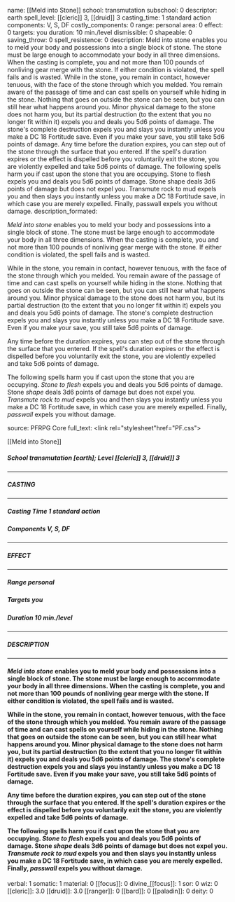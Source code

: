 name: [[Meld into Stone]]
school: transmutation
subschool: 0
descriptor: earth
spell_level: [[cleric]] 3, [[druid]] 3
casting_time: 1 standard action
components: V, S, DF
costly_components: 0
range: personal
area: 0
effect: 0
targets: you
duration: 10 min./level
dismissible: 0
shapeable: 0
saving_throw: 0
spell_resistence: 0
description: Meld into stone enables you to meld your body and possessions into a single block of stone. The stone must be large enough to accommodate your body in all three dimensions. When the casting is complete, you and not more than 100 pounds of nonliving gear merge with the stone. If either condition is violated, the spell fails and is wasted.  While in the stone, you remain in contact, however tenuous, with the face of the stone through which you melded. You remain aware of the passage of time and can cast spells on yourself while hiding in the stone. Nothing that goes on outside the stone can be seen, but you can still hear what happens around you. Minor physical damage to the stone does not harm you, but its partial destruction (to the extent that you no longer fit within it) expels you and deals you 5d6 points of damage. The stone's complete destruction expels you and slays you instantly unless you make a DC 18 Fortitude save. Even if you make your save, you still take 5d6 points of damage.  Any time before the duration expires, you can step out of the stone through the surface that you entered. If the spell's duration expires or the effect is dispelled before you voluntarily exit the stone, you are violently expelled and take 5d6 points of damage.  The following spells harm you if cast upon the stone that you are occupying. Stone to flesh expels you and deals you 5d6 points of damage. Stone shape deals 3d6 points of damage but does not expel you. Transmute rock to mud expels you and then slays you instantly unless you make a DC 18 Fortitude save, in which case you are merely expelled. Finally, passwall expels you without damage.
description_formated: <p><i>Meld into stone</i> enables you to meld your body and possessions into a single block of stone. The stone must be large enough to accommodate your body in all three dimensions. When the casting is complete, you and not more than 100 pounds of nonliving gear merge with the stone. If either condition is violated, the spell fails and is wasted.</p><p>While in the stone, you remain in contact, however tenuous, with the face of the stone through which you melded. You remain aware of the passage of time and can cast spells on yourself while hiding in the stone. Nothing that goes on outside the stone can be seen, but you can still hear what happens around you. Minor physical damage to the stone does not harm you, but its partial destruction (to the extent that you no longer fit within it) expels you and deals you 5d6 points of damage. The stone's complete destruction expels you and slays you instantly unless you make a DC 18 Fortitude save. Even if you make your save, you still take 5d6 points of damage.</p><p>Any time before the duration expires, you can step out of the stone through the surface that you entered. If the spell's duration expires or the effect is dispelled before you voluntarily exit the stone, you are violently expelled and take 5d6 points of damage.</p><p>The following spells harm you if cast upon the stone that you are occupying. <i>Stone to flesh</i> expels you and deals you 5d6 points of damage. Stone <i>shape</i> deals 3d6 points of damage but does not expel you. <i>Transmute rock to mud</i> expels you and then slays you instantly unless you make a DC 18 Fortitude save, in which case you are merely expelled. Finally, <i>passwall</i> expels you without damage.</p>
source: PFRPG Core
full_text: <link rel="stylesheet"href="PF.css"><div class="heading"><p class="alignleft">[[Meld into Stone]]</p><div style="clear: both;"></div></div><div><h5><b>School </b>transmutation [earth]; <b>Level </b>[[cleric]] 3, [[druid]] 3</h5></div><hr/><div><h5><b>CASTING</b></h5></div><hr/><div><h5><b>Casting Time </b>1 standard action</h5><h5><b>Components </b>V, S, DF</h5></div><hr/><div><h5><b>EFFECT</b></h5></div><hr/><div><h5><b>Range </b>personal</h5><h5><b>Targets </b>you</h5><h5><b>Duration </b>10 min./level</h5></div><hr/><div><h5><b>DESCRIPTION</b></h5></div><hr/><div><h4><p><i>Meld into stone</i> enables you to meld your body and possessions into a single block of stone. The stone must be large enough to accommodate your body in all three dimensions. When the casting is complete, you and not more than 100 pounds of nonliving gear merge with the stone. If either condition is violated, the spell fails and is wasted.</p><p>While in the stone, you remain in contact, however tenuous, with the face of the stone through which you melded. You remain aware of the passage of time and can cast spells on yourself while hiding in the stone. Nothing that goes on outside the stone can be seen, but you can still hear what happens around you. Minor physical damage to the stone does not harm you, but its partial destruction (to the extent that you no longer fit within it) expels you and deals you 5d6 points of damage. The stone's complete destruction expels you and slays you instantly unless you make a DC 18 Fortitude save. Even if you make your save, you still take 5d6 points of damage.</p><p>Any time before the duration expires, you can step out of the stone through the surface that you entered. If the spell's duration expires or the effect is dispelled before you voluntarily exit the stone, you are violently expelled and take 5d6 points of damage.</p><p>The following spells harm you if cast upon the stone that you are occupying. <i>Stone to flesh</i> expels you and deals you 5d6 points of damage. Stone <i>shape</i> deals 3d6 points of damage but does not expel you. <i>Transmute rock to mud</i> expels you and then slays you instantly unless you make a DC 18 Fortitude save, in which case you are merely expelled. Finally, <i>passwall</i> expels you without damage.</p></h4></div>
verbal: 1
somatic: 1
material: 0
[[focus]]: 0
divine_[[focus]]: 1
sor: 0
wiz: 0
[[cleric]]: 3.0
[[druid]]: 3.0
[[ranger]]: 0
[[bard]]: 0
[[paladin]]: 0
deity: 0
